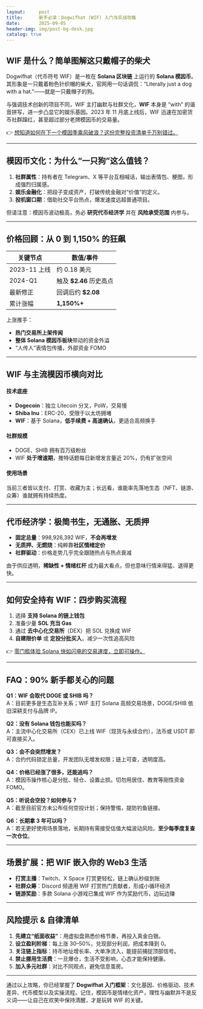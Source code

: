 ```yaml
---
layout:     post
title:      新手必读：Dogwifhat (WIF) 入门与实战攻略
date:       2025-09-05
header-img: img/post-bg-desk.jpg
catalog: true
---
```


## WIF 是什么？简单图解这只戴帽子的柴犬

Dogwifhat（代币符号 WIF）是一枚在 **Solana 区块链** 上运行的 **Solana 模因币**。其形象是一只戴着粉色针织帽的柴犬，官网用一句话调侃：“Literally just a dog with a hat.”——就是一只戴帽子的狗。

与强调技术创新的项目不同，WIF 主打幽默与社群文化，**WIF** 本身是 “with” 的谐音拼写，进一步凸显它的娱乐基因。2023 年 11 月底上线后，WIF 迅速在加密货币社群蹿红，甚至超过部分老牌模因币的交易量。

👉 [想知道如何在下一个模因季乘风破浪？这份完整投资清单千万别错过。](https://okxdog.com/)

---

## 模因币文化：为什么“一只狗”这么值钱？

1. **社群属性**：持有者在 Telegram、X 等平台互相喊话，输出表情包、梗图，形成强烈归属感。  
2. **娱乐金融化**：把段子变成资产，打破传统金融对“价值”的定义。  
3. **投机窗口期**：借助社交平台热点，爆发速度远超普通项目。

但请注意：模因币波动极高，务必 **研究代币经济学** 并在 **风险承受范围** 内参与。

---

## 价格回顾：从 0 到 1,150% 的狂飙

| 关键节点          | 数值/事件                        |
|-------------------|----------------------------------|
| 2023-11 上线       | 约 0.18 美元                     |
| 2024-Q1            | 触及 **$2.46** 历史高点          |
| 最新修正           | 回调后约 **$2.08**               |
| 累计涨幅           | **1,150%+**                      |

上涨推手：
- **热门交易所上架传闻**  
- **整体 Solana 模因币板块**带动的资金外溢  
- “人传人”表情包传播，外部资金 FOMO

---

## WIF 与主流模因币横向对比

#### 技术底座
- **Dogecoin**：独立 Litecoin 分叉，PoW，交易慢  
- **Shiba Inu**：ERC-20，受限于以太坊拥堵  
- **WIF**：基于 Solana，**低手续费 + 高速确认**，更适合高频换手

#### 社群规模
- DOGE、SHIB 拥有百万级粉丝  
- WIF **处于增速期**，推特话题每日新增发言量近 20%，仍有扩张空间

#### 使用场景
当前三者皆以支付、打赏、收藏为主；长远看，谁能率先落地生态（NFT、链游、众筹）谁就拥有持续热度。

---

## 代币经济学：极简书生，无通胀、无质押

- **固定总量**：998,926,392 WIF，**不会再增发**  
- **无质押、无燃烧**：纯粹靠**社区情绪定价**  
- **社群驱动**：价格走势几乎完全跟随热点与热点衰减  

由于供应透明，**稀缺性 + 情绪杠杆** 成为最大看点，但也意味行情来得猛、退得更快。

---

## 如何安全持有 WIF：四步购买流程

1. 选择 **支持 Solana 的链上钱包**  
2. 准备少量 **SOL 充当 Gas**  
3. 通过 **去中心化交易所**（DEX）把 SOL 兑换成 WIF  
4. **自建限价单** 或 **定投分批买入**，减少一次性追高风险

👉 [零门槛体验 Solana 快如闪电的交易速度，立即可操作。](https://okxdog.com/)

---

## FAQ：90% 新手都关心的问题

**Q1：WIF 会取代 DOGE 或 SHIB 吗？**  
A：目前更多是生态互补关系；WIF 主打 Solana 高频交易场景，DOGE/SHIB 依旧深耕支付与品牌 IP。

**Q2：没有 Solana 钱包也能买吗？**  
A：主流中心化交易所（CEX）已上线 WIF（现货与永续合约），法币或 USDT 即可直接买入。

**Q3：会不会突然增发？**  
A：合约代码锁定总量，开发团队无增发权限；链上可查，透明度高。

**Q4：价格已经涨了很多，还能追吗？**  
A：模因币操作核心是分批、轻仓、设置止损。切勿用居住、教育等刚性资金 FOMO。

**Q5：听说会空投？如何参与？**  
A：截至目前官方未公布任何空投计划；保持警惕，提防钓鱼链接。

**Q6：长期拿 3 年可以吗？**  
A：若无更好使用场景落地，长期持有需接受估值大幅波动风险。**至少每季度复查一次仓位**。

---

## 场景扩展：把 WIF 嵌入你的 Web3 生活

- **打赏主播**：Twitch、X Space 打赏更轻松，链上确认秒级到账  
- **社群众筹**：Discord 频道用 WIF 打赏热门贡献者，形成小循环经济  
- **链游奖励**：多款 Solana 小游戏已集成 WIF 作为奖励代币，边玩边赚

---

## 风险提示 & 自律清单

1. **先建立“纸面收益”**：用虚拟盘熟悉价格节奏，再投入真金白银。  
2. **设立盈利阶梯**：每上涨 30–50%，兑现部分利润，把成本降到 0。  
3. **关注链上指标**：持币地址增长率、大单净流入，能提前捕捉顶部信号。  
4. **禁止挪用生活费**：一旦爆仓，生活不受影响，心态才能保持健康。  
5. **加入多元社群**：对比不同观点，避免信息茧房。

---

通过以上攻略，你已经掌握了 **Dogwifhat 入门框架**：文化基因、价格驱动、技术差异、代币模型以及实操流程。记住，模因币是情绪化资产，理性与幽默并不是反义词——让自己在欢笑中保持清醒，才是玩转 WIF 的关键。